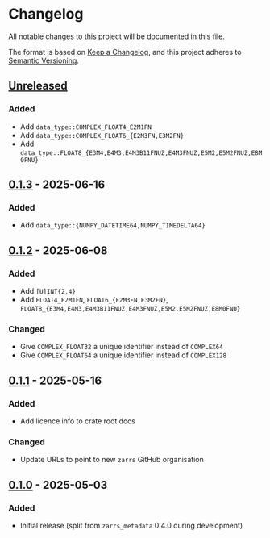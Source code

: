 # Changelog

All notable changes to this project will be documented in this file.

The format is based on [Keep a Changelog](https://keepachangelog.com/en/1.0.0/),
and this project adheres to [Semantic Versioning](https://semver.org/spec/v2.0.0.html).

## [Unreleased]

### Added
- Add `data_type::COMPLEX_FLOAT4_E2M1FN`
- Add `data_type::COMPLEX_FLOAT6_{E2M3FN,E3M2FN}`
- Add `data_type::FLOAT8_{E3M4,E4M3,E4M3B11FNUZ,E4M3FNUZ,E5M2,E5M2FNUZ,E8M0FNU}`

## [0.1.3] - 2025-06-16

### Added
- Add `data_type::{NUMPY_DATETIME64,NUMPY_TIMEDELTA64}`

## [0.1.2] - 2025-06-08

### Added
- Add `[U]INT{2,4}`
- Add `FLOAT4_E2M1FN`, `FLOAT6_{E2M3FN,E3M2FN}`, `FLOAT8_{E3M4,E4M3,E4M3B11FNUZ,E4M3FNUZ,E5M2,E5M2FNUZ,E8M0FNU}`

### Changed
- Give `COMPLEX_FLOAT32` a unique identifier instead of `COMPLEX64`
- Give `COMPLEX_FLOAT64` a unique identifier instead of `COMPLEX128`

## [0.1.1] - 2025-05-16

### Added
- Add licence info to crate root docs

### Changed
- Update URLs to point to new `zarrs` GitHub organisation

## [0.1.0] - 2025-05-03

### Added
- Initial release (split from `zarrs_metadata` 0.4.0 during development)

[unreleased]: https://github.com/zarrs/zarrs/compare/zarrs_registry-v0.1.3...HEAD
[0.1.3]: https://github.com/LDeakin/zarrs/releases/tag/zarrs_registry-v0.1.3
[0.1.2]: https://github.com/LDeakin/zarrs/releases/tag/zarrs_registry-v0.1.2
[0.1.1]: https://github.com/LDeakin/zarrs/releases/tag/zarrs_registry-v0.1.1
[0.1.0]: https://github.com/LDeakin/zarrs/releases/tag/zarrs_registry-v0.1.0
